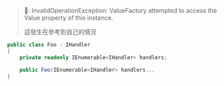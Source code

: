 > 🚫:  InvalidOperationException: ValueFactory attempted to access the Value property of this instance. 
> 
> 這發生在參考到自己的情況

```csharp
public class Foo : IHandler
{
    private readonly IEnumerable<IHandler> handlers;

    public Foo(IEnumerable<IHandler> handlers...
}
```

